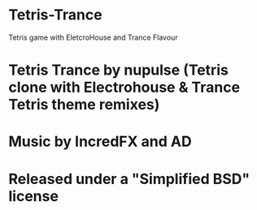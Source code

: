 # Tetris-Trance
Tetris game with EletcroHouse and Trance Flavour
# Tetris Trance by nupulse (Tetris clone with Electrohouse & Trance Tetris theme remixes)
# Music by IncredFX and AD
# Released under a "Simplified BSD" license
